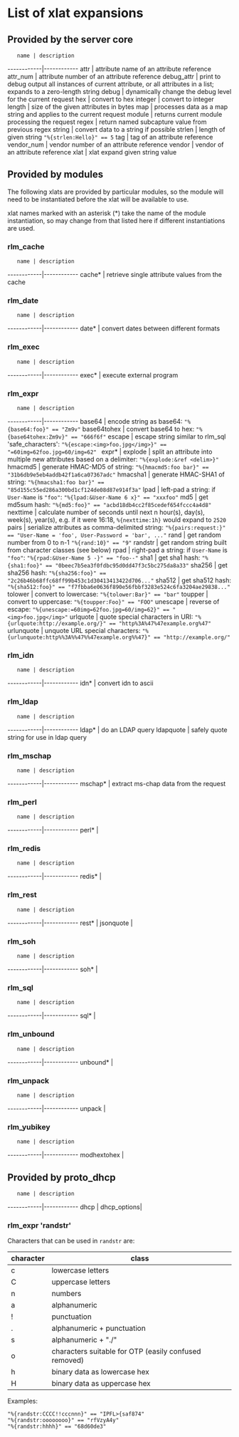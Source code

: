 # List of xlat expansions

## Provided by the server core

       name | description
------------|------------
attr        | attribute name of an attribute reference
attr_num    | attribute number of an attribute reference
debug_attr  | print to debug output all instances of current attribute, or all attributes in a list; expands to a zero-length string
debug       | dynamically change the debug level for the current request
hex         | convert to hex
integer     | convert to integer
length      | size of the given attributes in bytes
map         | processes data as a map string and applies to the current request
module      | returns current module processing the request
regex       | return named subcapture value from previous regex
string      | convert data to a string if possible
strlen      | length of given string `"%{strlen:Hello}" == 5`
tag         | tag of an attribute reference
vendor_num  | vendor number of an attribute reference
vendor      | vendor of an attribute reference
xlat        | xlat expand given string value


## Provided by modules

The following xlats are provided by particular modules, so the module will need
to be instantiated before the xlat will be available to use.

xlat names marked with an asterisk (*) take the name of the module
instantiation, so may change from that listed here if different instantiations
are used.


### rlm_cache

       name | description
------------|------------
cache*      | retrieve single attribute values from the cache


### rlm_date

       name | description
------------|------------
date*       | convert dates between different formats


### rlm_exec

       name | description
------------|------------
exec*       | execute external program


### rlm_expr

       name | description
------------|------------
base64      | encode string as base64: `"%{base64:foo}" == "Zm9v"`
base64tohex | convert base64 to hex: `"%{base64tohex:Zm9v}" == "666f6f"`
escape      | escape string similar to rlm_sql 'safe_characters': `"%{escape:<img>foo.jpg</img>}" == "=60img=62foo.jpg=60/img=62" `
expr*       | 
explode     | split an attribute into multiple new attributes based on a delimiter: `"%{explode:&ref <delim>}"`
hmacmd5     | generate HMAC-MD5 of string: `"%{hmacmd5:foo bar}" == "31b6db9e5eb4addb42f1a6ca07367adc"`
hmacsha1    | generate HMAC-SHA1 of string: `"%{hmacsha1:foo bar}" == "85d155c55ed286a300bd1cf124de08d87e914f3a"`
lpad        | left-pad a string: if `User-Name` is `"foo"`: `"%{lpad:&User-Name 6 x}" == "xxxfoo"`
md5         | get md5sum hash: `"%{md5:foo}" == "acbd18db4cc2f85cedef654fccc4a4d8"`
nexttime    | calculate number of seconds until next n hour(s), day(s), week(s), year(s), e.g. if it were 16:18, `%{nexttime:1h}` would expand to `2520`
pairs       | serialize attributes as comma-delimited string: `"%{pairs:request:}" == "User-Name = 'foo', User-Password = 'bar', ..."`
rand        | get random number from 0 to n-1 `"%{rand:10}" == "9"`
randstr     | get random string built from character classes (see below)
rpad        | right-pad a string: if `User-Name` is `"foo"`: `"%{rpad:&User-Name 5 -}" == "foo--"`
sha1        | get sha1 hash: `"%{sha1:foo}" == "0beec7b5ea3f0fdbc95d0dd47f3c5bc275da8a33"`
sha256      | get sha256 hash: `"%{sha256:foo}" == "2c26b46b68ffc68ff99b453c1d30413413422d706..."`
sha512      | get sha512 hash: `"%{sha512:foo}" == "f7fbba6e0636f890e56fbbf3283e524c6fa3204ae29838..."`
tolower     | convert to lowercase: `"%{tolower:Bar}" == "bar"`
toupper     | convert to uppercase: `"%{toupper:Foo}" == "FOO"`
unescape    | reverse of escape: `"%{unescape:=60img=62foo.jpg=60/img=62}" == "<img>foo.jpg</img>"`
urlquote    | quote special characters in URI: `"%{urlquote:http://example.org/}" == "http%3A%47%47example.org%47"`
urlunquote  | unquote URL special characters: `"%{urlunquote:http%%3A%%47%%47example.org%%47}" == "http://example.org/"`


### rlm_idn

       name | description
------------|------------
idn*        | convert idn to ascii


### rlm_ldap

       name | description
------------|------------
ldap*       | do an LDAP query
ldapquote   | safely quote string for use in ldap query


### rlm_mschap

       name | description
------------|------------
mschap*     | extract ms-chap data from the request


### rlm_perl

       name | description
------------|------------
perl*       |


### rlm_redis

       name | description
------------|------------
redis*      |


### rlm_rest

       name | description
------------|------------
rest*       |
jsonquote   |


### rlm_soh

       name | description
------------|------------
soh*        |


### rlm_sql

       name | description
------------|------------
sql*        |


### rlm_unbound

       name | description
------------|------------
unbound*    |


### rlm_unpack

       name | description
------------|------------
unpack      |


### rlm_yubikey

       name | description
------------|------------
modhextohex |


## Provided by proto_dhcp

       name | description
------------|------------
dhcp        |
dhcp_options|


### rlm_expr 'randstr'

Characters that can be used in `randstr` are:

character | class
----------|------
        c | lowercase letters
        C | uppercase letters
        n | numbers
        a | alphanumeric
        ! | punctuation
        . | alphanumeric + punctuation
        s | alphanumeric + "./"
        o | characters suitable for OTP (easily confused removed)
        h | binary data as lowercase hex
        H | binary data as uppercase hex

Examples:

    "%{randstr:CCCC!!cccnnn}" == "IPFL>{saf874"
    "%{randstr:oooooooo}" == "rfVzyA4y"
    "%{randstr:hhhh}" == "68d60de3"

